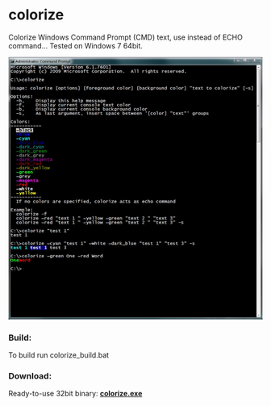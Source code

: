 # colorize

Colorize Windows Command Prompt (CMD) text, use instead of ECHO command...
Tested on Windows 7 64bit.

![**Screenshot:**](https://github.com/nijel8/colorize/blob/main/screenshot.jpg?raw=true)

### Build:
To build run colorize_build.bat

### Download:
Ready-to-use 32bit binary: <a id="raw-url" href="https://github.com/nijel8/colorize/releases/download/v.1.01/colorize.exe">**colorize.exe**</a>
